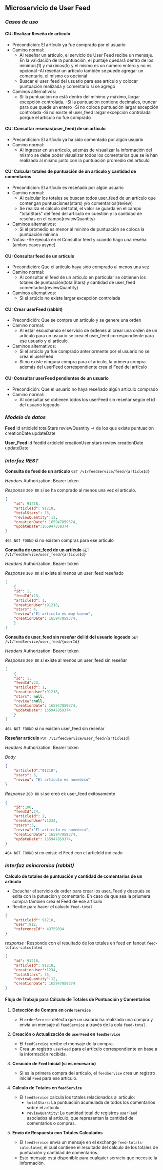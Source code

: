 ## Microservicio de User Feed

### *Casos de uso*

#### CU: Realizar Reseña de artículo
- Precondicion: El artículo ya fue comprado por el usuario 
- Camino normal:
	- Al reseñar un artículo, el servicio de User Feed recibe un mensaje. En la validación de la puntuación, el puntaje quedará dentro de los mínimos(1) y máximos(5) y el mismo es un número entero y no es opcional
    -Al reseñar un artículo también se puede agregar un comentario, el mismo es opcional
	- Buscar el user_feed del usuario para ese artículo y colocar puntuación realizada y comentario si se agregó
- Caminos alternativos:
	- Si la puntuación no está dentro del mínimo y máximo, largar excepción controlada.
    -Si la puntuación contiene decimales, truncar para que quede un entero
    -Si no coloca puntuación largar excepción controlada
    -Si no existe el user_feed largar excepción controlada porque el artículo no fue comprado

#### CU: Consultar reseñas(user_feed) de un artículo
- Precondicion: El artículo ya ha sido comentado por algún usuario
- Camino normal:
	- Al ingresar en un articulo, además de visualizar la información del mismo se debe poder visualizar todos los comentarios que se le han realizado al mismo junto con la puntuación promedio del artículo
#### CU: Calcular totales de puntuación de un artículo y cantidad de comentarios
- Precondicion: El artículo es reseñado  por algún usuario
- Camino normal:
	- Al calcular los totales se buscan todos user_feed de un artículo que contengan puntuaciones(stars) y/o comentarios(review)
	- Se realiza el cálculo del total, el valor se guarda en el campo "totalStars" del feed del artículo en cuestión y la cantidad de reseñas en el campo(reviewQuantity)
- Caminos alternativos:
	- Si el promedio es menor al mínimo de puntuación se coloca la puntuación mínima
- Notas:
    -Se ejecuta en el Consultar feed y cuando hago una reseña (ambos casos async)

#### CU: Consultar feed de un artículo
- Precondición: Que el artículo haya sido comprado al menos una vez 
- Camino normal:
    - Al consultar el feed de un articulo en particular se obtienen los totales de puntuación(totalStars) y cantidad de user_feed comentados(reviewQuantity)
- Caminos alternativos:
    - Si el artúclo no existe largar excepción controlada

#### CU: Crear userFeed (rabbit)
- Precondición: Que se compre un artículo y se genere una orden
- Camino normal:
    - Al estar escuchando el servicio de órdenes al crear una orden de un artículo para un usuario se crea el user_feed correspondiente para ese usuario y el artículo.
- Caminos alternativos:
    - Si el artúclo ya fue comprado anteriormente por el usuario no se crea el userFeed
    - Si no existe ninguna compra para el arículo, la primera compra además del userFeed correspondiente crea el Feed del artículo

#### CU: Consultar userFeed pendientes de un usuario
- Precondición: Que el usuario no haya reseñado algún articulo comprado
- Camino normal:
    - Al consultar se obtienen todos los userFeed sin reseñar según el id del usuario logeado

### *Modelo de datos*


**Feed**
id
articleId
totalStars
reviewQuantity -> de los que existe puntuacion 
creationDate
updateDate

**User_Feed**
id
feedId
articleId
creationUser
stars
review
creationDate
updateDate


### *Interfaz REST*


**Consulta de feed de un artículo**
`GET /v1/feedService/feed/{articleId}` 


*Headers*
Authorization: Bearer token

*Response*
`200 OK` si se ha comprado al menos una vez el artículo.
```json
{
    "id": 91218,
    "articleId": 91218,
    "totalStars": 75,
    "reviewQuantity":12,
    "creationDate": 165947859374,
    "updateDate":165947859374
}
```

`404 NOT FOUND` si no existen compras para ese artículo


**Consulta de user_feed de un artículo**
`GET /v1/feedService/user_feed/{articleId}` 

*Headers*
Authorization: Bearer token

*Response*
`200 OK` si existe al menos un user_feed reseñado
```json
[
    {
    "id": 1,
    "feedId":23,
    "articleId": 1,
    "creationUser":91218,
    "stars": 4,
    "review":"El artículo es muy bueno",
    "creationDate": 165947859374,
    }
]
```

**Consulta de user_feed sin reseñar del id del usuario logeado**
`GET /v1/feedService/user_feed/{userId}` 

*Headers*
Authorization: Bearer token

*Response*
`200 OK` si existe al menos un user_feed sin reseñar
```json
[
    {
    "id": 1,
    "feedId":23,
    "articleId": 1,
    "creationUser":91218,
    "stars": null,
    "review":null,
    "creationDate": 165947859374,
    "updateDate": 165947859374
    }
]
```

`404 NOT FOUND` si no existen user_feed sin reseñar

**Reseñar artículo**
`PUT /v1/feedService/user_feed/{articleId}` 

*Headers*
Authorization: Bearer token

*Body*
```json
{
    "articleId":"91218",
    "stars": 3,
    "review": "El artículo es novedoso"
}
```

*Response*
`200 OK` si se creó ek user_feed exitosamente
```json
{
    "id":100,
    "feedId":24,
    "articleId": 2,
    "creationUser":1234,
    "stars":3,
    "review":"El artículo es novedoso",
    "creationDate": 165947859374,
    "updateDate": 165947859374,
}
```

`404 NOT FOUND` si no existe el Feed con el articleId indicado

### *Interfaz asincronica (rabbit)*

**Calculo de totales de puntuación y cantidad de comentarios de un artículo**
- Escuchar el servicio de order para crear los user_Feed y después se edita con la putuacion y comentario. En caso de que sea la priumera compra tambien crea el Feed de ese articulo
- Recibe para hacer el caluclo `feed-total`

```json
{
	"articleId": 91218,
    "user":912,
	"referenceId": 43759834
}
```
*response*
-Responde con el resultado de los totales en feed en fanout `feed-totals-calculated`
```json
{
    "id": 91218,
    "articleId": 91218,
    "creationUser":1234,
    "totalStars": 75,
    "reviewQuantity":12,
    "creationDate": 165947859374
}
```

#### Flujo de Trabajo para Cálculo de Totales de Puntuación y Comentarios

1. **Detección de Compra en `orderService`**
   - El `orderService` detecta que un usuario ha realizado una compra y envía un mensaje al `feedService` a través de la cola `feed-total`.

2. **Creación o Actualización de `userFeed` en `feedService`**
   - El `feedService` recibe el mensaje de la compra.
   - Crea un registro `userFeed` para el artículo correspondiente en base a la información recibida.

3. **Creación de `Feed` Inicial (si es necesario)**
   - Si es la primera compra del artículo, el `feedService` crea un registro inicial `Feed` para ese artículo.

4. **Cálculo de Totales en `feedService`**
   - El `feedService` calcula los totales relacionados al artículo:
     - `totalStars`: La puntuación acumulada de todos los comentarios sobre el artículo.
     - `reviewQuantity`: La cantidad total de registros `userFeed` asociados al artículo, que representan la cantidad de comentarios o compras.

5. **Envío de Respuesta con Totales Calculados**
   - El `feedService` envía un mensaje en el exchange `feed-totals-calculated`, el cual contiene el resultado del cálculo de los totales de puntuación y cantidad de comentarios.
   - Este mensaje está disponible para cualquier servicio que necesite la información.

